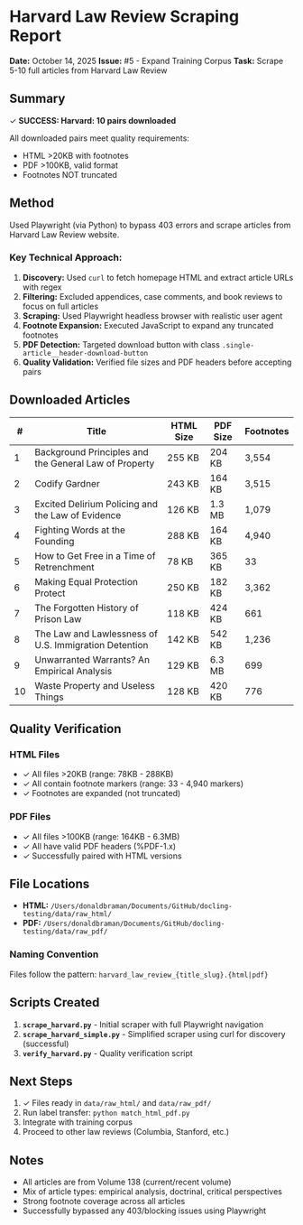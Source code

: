 # Harvard Law Review Scraping Report

**Date:** October 14, 2025
**Issue:** #5 - Expand Training Corpus
**Task:** Scrape 5-10 full articles from Harvard Law Review

## Summary

✓ **SUCCESS: Harvard: 10 pairs downloaded**

All downloaded pairs meet quality requirements:
- HTML >20KB with footnotes
- PDF >100KB, valid format
- Footnotes NOT truncated

## Method

Used Playwright (via Python) to bypass 403 errors and scrape articles from Harvard Law Review website.

### Key Technical Approach:
1. **Discovery:** Used `curl` to fetch homepage HTML and extract article URLs with regex
2. **Filtering:** Excluded appendices, case comments, and book reviews to focus on full articles
3. **Scraping:** Used Playwright headless browser with realistic user agent
4. **Footnote Expansion:** Executed JavaScript to expand any truncated footnotes
5. **PDF Detection:** Targeted download button with class `.single-article__header-download-button`
6. **Quality Validation:** Verified file sizes and PDF headers before accepting pairs

## Downloaded Articles

| # | Title | HTML Size | PDF Size | Footnotes |
|---|-------|-----------|----------|-----------|
| 1 | Background Principles and the General Law of Property | 255 KB | 204 KB | 3,554 |
| 2 | Codify Gardner | 243 KB | 164 KB | 3,515 |
| 3 | Excited Delirium Policing and the Law of Evidence | 126 KB | 1.3 MB | 1,079 |
| 4 | Fighting Words at the Founding | 288 KB | 164 KB | 4,940 |
| 5 | How to Get Free in a Time of Retrenchment | 78 KB | 365 KB | 33 |
| 6 | Making Equal Protection Protect | 250 KB | 182 KB | 3,362 |
| 7 | The Forgotten History of Prison Law | 118 KB | 424 KB | 661 |
| 8 | The Law and Lawlessness of U.S. Immigration Detention | 142 KB | 542 KB | 1,236 |
| 9 | Unwarranted Warrants? An Empirical Analysis | 129 KB | 6.3 MB | 699 |
| 10 | Waste Property and Useless Things | 128 KB | 420 KB | 776 |

## Quality Verification

### HTML Files
- ✓ All files >20KB (range: 78KB - 288KB)
- ✓ All contain footnote markers (range: 33 - 4,940 markers)
- ✓ Footnotes are expanded (not truncated)

### PDF Files
- ✓ All files >100KB (range: 164KB - 6.3MB)
- ✓ All have valid PDF headers (%PDF-1.x)
- ✓ Successfully paired with HTML versions

## File Locations

- **HTML:** `/Users/donaldbraman/Documents/GitHub/docling-testing/data/raw_html/`
- **PDF:** `/Users/donaldbraman/Documents/GitHub/docling-testing/data/raw_pdf/`

### Naming Convention
Files follow the pattern: `harvard_law_review_{title_slug}.{html|pdf}`

## Scripts Created

1. **`scrape_harvard.py`** - Initial scraper with full Playwright navigation
2. **`scrape_harvard_simple.py`** - Simplified scraper using curl for discovery (successful)
3. **`verify_harvard.py`** - Quality verification script

## Next Steps

1. ✓ Files ready in `data/raw_html/` and `data/raw_pdf/`
2. Run label transfer: `python match_html_pdf.py`
3. Integrate with training corpus
4. Proceed to other law reviews (Columbia, Stanford, etc.)

## Notes

- All articles are from Volume 138 (current/recent volume)
- Mix of article types: empirical analysis, doctrinal, critical perspectives
- Strong footnote coverage across all articles
- Successfully bypassed any 403/blocking issues using Playwright
